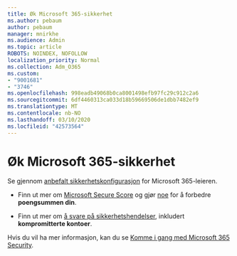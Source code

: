 ```yaml
---
title: Øk Microsoft 365-sikkerhet
ms.author: pebaum
author: pebaum
manager: mnirkhe
ms.audience: Admin
ms.topic: article
ROBOTS: NOINDEX, NOFOLLOW
localization_priority: Normal
ms.collection: Adm_O365
ms.custom:
- "9001681"
- "3746"
ms.openlocfilehash: 998eadb49068b0ca8001498efb97fc29c912c2a6
ms.sourcegitcommit: 6df4460313ca033d18b59669506de1dbb7482ef9
ms.translationtype: MT
ms.contentlocale: nb-NO
ms.lasthandoff: 03/10/2020
ms.locfileid: "42573564"
---
```

# <a name="increase-microsoft-365-security"></a>Øk Microsoft 365-sikkerhet

Se gjennom [anbefalt sikkerhetskonfigurasjon](https://docs.microsoft.com/microsoft-365/security/office-365-security/tenant-wide-setup-for-increased-security?view=o365-worldwide) for Microsoft 365-leieren.

- Finn ut mer om [Microsoft Secure Score](https://docs.microsoft.com/microsoft-365/security/mtp/microsoft-secure-score?view=o365-worldwide) og gjør [noe](https://docs.microsoft.com/microsoft-365/security/mtp/microsoft-secure-score?view=o365-worldwide#take-action-to-improve-your-score) for å forbedre **poengsummen din**.

- Finn ut mer om [å svare på sikkerhetshendelser](https://docs.microsoft.com/microsoft-365/security/office-365-security/office365-security-incident-response-overview?view=o365-worldwide), inkludert **kompromitterte kontoer**.

Hvis du vil ha mer informasjon, kan du se [Komme i gang med Microsoft 365 Security](https://docs.microsoft.com/microsoft-365/security/office-365-security/security-roadmap?view=o365-worldwide). 
